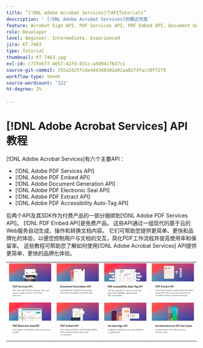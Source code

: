 ```yaml
---
title: “[!DNL Adobe Acrobat Services]个APITutorials”
description: ' [!DNL Adobe Acrobat Services]的概述页面'
feature: Acrobat Sign API, PDF Services API, PDF Embed API, Document Generation API, PDF Electronic Seal API, PDF Extract API, PDF Accessibility Auto-Tag API
role: Developer
level: Beginner, Intermediate, Experienced
jira: KT-7463
type: Tutorial
thumbnail: KT-7463.jpg
exl-id: c73feb77-4057-42fd-831c-a5004c7637c1
source-git-commit: 255a2425fcde4443d8502a92aa0274fac30f7279
workflow-type: tm+mt
source-wordcount: '122'
ht-degree: 2%

---
```


# [!DNL Adobe Acrobat Services] API教程

[!DNL Adobe Acrobat Services]有六个主要API：

* [!DNL Adobe PDF Services API]
* [!DNL Adobe PDF Embed API]
* [!DNL Adobe Document Generation API]
* [!DNL Adobe PDF Electronic Seal API]
* [!DNL Adobe PDF Extract API]
* [!DNL Adobe PDF Accessibility Auto-Tag API]

后两个API及其SDK作为付费产品的一部分捆绑到[!DNL Adobe PDF Services API]。 [!DNL PDF Embed API]是免费产品。 这些API通过一组现代的基于云的Web服务自动生成、操作和转换文档内容。 它们可帮助您提供更简单、更快和品牌化的体验，以便您控制用户与文档的交互，简化PDF工作流程并提高使用率和保留率。 这些教程可帮助您了解如何使用[!DNL Adobe Acrobat Services] API提供更简单、更快的品牌化体验。

<table style="table-layout:fixed">
<tr>
 <td>
   <a href="pdfservices/overview-pdfservices.md">
      <img alt="PDF服务API" src="assets/pdfservicescard.png" />
   </a>
  </td>
  <td>
   <a href="docgen/overview-docgen.md">
      <img alt="Document Generation API" src="assets/docgencard.png" />
   </a>
  </td>
  <td>
   <a href="pdfaccessibility/overview-accessibility.md">
      <img alt="PDF辅助功能自动标记API" src="assets/PDFAccessibility.png" />
   </a>
  </td>
  <td>
   <a href="pdfextract/overview-extract.md">
      <img alt="PDF提取API" src="assets/pdfextractcard.png" />
   </a>
  </td>
</tr>
<tr>
  <td>
   <a href="pdfelectronicseal/overview-electronic-seal.md">
      <img alt="PDF电子签章API" src="assets/PDFElectronicSeal.png" />
   </a>
  </td>
 <td>
   <a href="pdfembed/overview-embed.md">
      <img alt="Adobe PDF Tools API和Java快速入门" src="assets/pdfembedcard.png" />
   </a>
  </td>
 <td>
   <a href="acrobatsign/overview-sign.md">
      <img alt="Acrobat Sign API" src="assets/acrobatsigncard.png" />
   </a>
  </td>
 <td>
   <a href="usecases/overview-usecases.md">
      <img alt="[!DNL Adobe Acrobat Services] API用例" src="assets/usecasescard.png" />
   </a>
  </td>
</tr>
</table>
